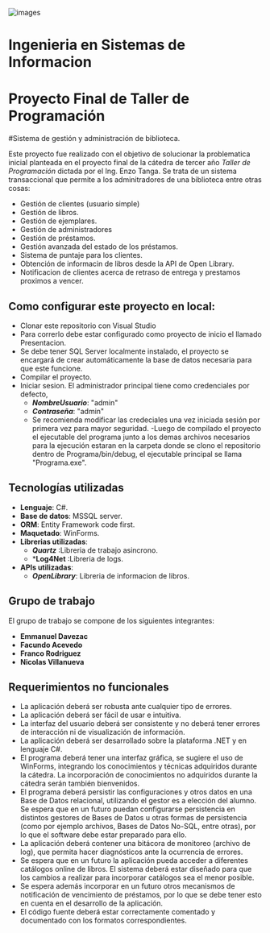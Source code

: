 ![images](https://github.com/user-attachments/assets/7823e8f6-52b1-4650-8759-976bb9dfb61c)
# Ingenieria en Sistemas de Informacion
# Proyecto Final de Taller de Programación
#Sistema de gestión y administración de biblioteca.

Este proyecto fue realizado con el objetivo de solucionar la problematica inicial planteada en el proyecto final de la cátedra de tercer año *Taller de Programación* dictada por el Ing. Enzo Tanga. 
Se trata de un sistema transaccional que permite a los adminitradores de una biblioteca entre otras cosas:

- Gestión de clientes (usuario simple)
- Gestión de libros.
- Gestión de ejemplares.
- Gestión de administradores 
- Gestión de préstamos.
- Gestión avanzada del estado de los préstamos.
- Sistema de puntaje para los clientes.
- Obtención de informacin de libros desde la API de Open Library.
- Notificacion de clientes acerca de retraso de entrega y prestamos proximos a vencer.


## Como configurar este proyecto en local:
- Clonar este repositorio con Visual Studio
- Para correrlo debe estar configurado como proyecto de inicio el llamado Presentacion.
- Se debe tener SQL Server localmente instalado, el proyecto se encargará de crear automáticamente la base de datos necesaria para que este funcione.
- Compilar el proyecto.
- Iniciar sesion. El administrador principal tiene como credenciales por defecto,
  - ***NombreUsuario***: "admin"
  - ***Contraseña***: "admin"
  - Se recomienda modificar las credeciales una vez iniciada sesión por primera vez para mayor seguridad.
-Luego de compilado el proyecto el ejecutable del programa junto a los demas archivos necesarios para la ejecución estaran en la carpeta donde se clono el repositorio dentro de Programa/bin/debug, el ejecutable principal se llama "Programa.exe".

## Tecnologías utilizadas
- **Lenguaje**:  C#.
- **Base de datos**:  MSSQL server.
- **ORM**:  Entity Framework code first.
- **Maquetado**:  WinForms.
- **Librerias utilizadas**:
  - ***Quartz*** :Libreria de trabajo asincrono.
  - ***Log4Net** :Libreria de logs.
- **APIs utilizadas**:
  - ***OpenLibrary***: Libreria de informacion de libros. 
  

## Grupo de trabajo
El grupo de trabajo se compone de los siguientes integrantes: 
- **Emmanuel Davezac**
- **Facundo Acevedo** 
- **Franco Rodriguez**  
- **Nicolas Villanueva**

## Requerimientos no funcionales
- La aplicación deberá ser robusta ante cualquier tipo de errores.
- La aplicación deberá ser fácil de usar e intuitiva.
- La interfaz del usuario deberá ser consistente y no deberá tener errores de interacción ni de visualización de información.
- La aplicación deberá ser desarrollado sobre la plataforma .NET y en lenguaje C#.
- El programa deberá tener una interfaz gráfica, se sugiere el uso de WinForms, integrando los conocimientos y técnicas adquiridos durante la cátedra. La
incorporación de conocimientos no adquiridos durante la cátedra serán también bienvenidos.
- El programa deberá persistir las configuraciones y otros datos en una Base de Datos relacional, utilizando el gestor es a elección del alumno. Se espera que en un futuro puedan configurarse persistencia en distintos gestores de Bases de Datos u otras formas de persistencia (como por ejemplo archivos, Bases de Datos No-SQL, entre otras), por lo que el software debe estar preparado para ello.
- La aplicación deberá contener una bitácora de monitoreo (archivo de log), que permita hacer diagnósticos ante la ocurrencia de errores.
- Se espera que en un futuro la aplicación pueda acceder a diferentes catálogos online de libros. El sistema deberá estar diseñado para que los cambios a realizar para incorporar catálogos sea el menor posible.
- Se espera además incorporar en un futuro otros mecanismos de notificación de vencimiento de préstamos, por lo que se debe tener esto en cuenta en el desarrollo de la aplicación.
- El código fuente deberá estar correctamente comentado y documentado con los formatos correspondientes.
